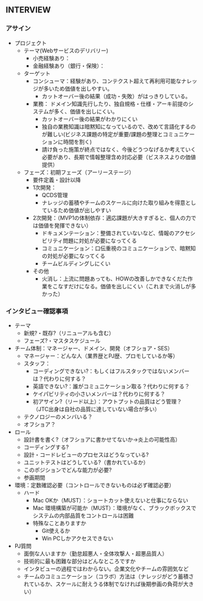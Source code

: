 ## INTERVIEW

### アサイン
- プロジェクト
  - テーマ(Webサービスのデリバリー) 
    - 小売経験あり：
    - 金融経験あり（銀行・保険）：
  - ターゲット
    - コンシューマ：経験があり、コンテクスト超えて再利用可能なナレッジが多いため価値を出しやすい。
      - カットオーバー後の結果（成功・失敗）がはっきりしている。
    - 業務： ドメイン知識先行したり、独自規格・仕様・アーキ前提のシステムが多く、価値を出しにくい。
      - カットオーバー後の結果がわかりにくい
      - 独自の業務知識は暗黙知になっているので、改めて言語化するのが難しい(ビジネス課題の特定が重要/課題の整理とコミュニケーションに時間を割く)
      - 請け負った施策が終点ではなく、今後どうつなげるか考えていく必要があり、長期で情報整理含め対応必要（ビスネスよりの価値提供）
  - フェーズ：初期フェーズ（アーリーステージ）
    - 要件定義・設計以降
    - 1次開発：
      - QCDS管理
      - ナレッジの蓄積やチームのスケールに向けた取り組みを得意としているため価値が出しやすい
    - 2次開発：（MVP1の体制依存：適応課題が大きすぎると、個人の力では価値を発揮できない）
      - ドキュメンテーション：整備されていないなど、情報のアクセシビリティ問題に対処が必要になってくる
      - コミュニケーション：口伝重視のコミュニケーションで、暗黙知の対処が必要になってくる
      - チームビルディングしにくい
    - その他
      - 火消し：上流に問題あっても、HOWの改善しかできなくだた作業をこなすだけになる。価値を出しにくい（これまで火消しが多かった）

### インタビュー確認事項
- テーマ
  - 新規?・既存?（リニューアルも含む）
  - フェーズ?・マスタスケジュール
- チーム体制：マネージャー、ドメイン、開発（オフショア・SES）
  - マネージャー：どんな人（業界歴とPJ歴、プロモしているか等）
  - スタッフ：
    - コーディングできない?：もしくはフルスタックではないメンバーは？代わりに何する？
    - 英語できない?：誰がコミュニケーション取る？代わりに何する？
    - ケイパビリティの小さいメンバーは？代わりに何する？
    - 初アサイン?（リード以上）：アウトプットの品質はどう管理？（JTC出身は自社の品質に達していない場合が多い）
  - テクノロジーのメンバいる？
  - オフショア？
- ロール
  - 設計書を書く?（オフショアに書かせてないか→炎上の可能性高）
  - コーディングする?
  - 設計・コードレビューのプロセスはどうなっている?
  - ユニットテストはどうしている?（書かれているか）
  - このポジションでどんな能力が必要?
  - 参画期間
- 環境：定数確認必要（コントロールできないものは必ず確認必要）
  - ハード
    - Mac OKか（MUST）：ショートカット使えないと仕事にならない
    - Mac 環境構築が可能か（MUST）：環境がなく、ブラックボックスでシステムの内部品質をコントロールは困難
    - 特殊なことありますか
      - Git使えるか
      - Win PCしかアクセスできない
- PJ質問
  - 面倒な人いますか（勤怠超悪人・全体攻撃人・超悪品質人）
  - 技術的に最も困難な部分はどんなところですか
  - インタビューの過程ではわからない。企業文化やチームの雰囲気など
  - チームのコミュニケーション（コラボ）方法は（ナレッジがどう蓄積されているか、スケールに耐えうる体制でなければ後期参画の負荷が大きい）